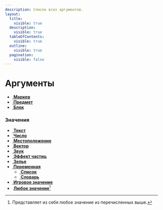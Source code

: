 ```yaml
---
description: Список всех аргументов.
layout:
  title:
    visible: true
  description:
    visible: true
  tableOfContents:
    visible: true
  outline:
    visible: true
  pagination:
    visible: false
---
```


# Аргументы

* [<img src="../../../.gitbook/assets/heart_of_the_sea.png" alt="" data-size="line"> **Маркер**](enum.md)
* [<img src="../../../.gitbook/assets/item_frame.png" alt="" data-size="line"> **Предмет**](item.md)
* [<img src="../../../.gitbook/assets/chiseled_stone_bricks.png" alt="" data-size="line"> **Блок**](block.md)

### Значения

* [<img src="../../../.gitbook/assets/book.png" alt="" data-size="line"> **Текст**](text.md)
* [<img src="../../../.gitbook/assets/slime_ball.png" alt="" data-size="line"> **Число**](number.md)
* [<img src="../../../.gitbook/assets/paper.png" alt="" data-size="line"> **Местоположение**](location.md)
* [<img src="../../../.gitbook/assets/prismarine_shard.png" alt="" data-size="line"> **Вектор**](vector.md)
* [<img src="../../../.gitbook/assets/nautilus_shell.png" alt="" data-size="line"> **Звук**](sound.md)
* [<img src="../../../.gitbook/assets/phantom_membrane.png" alt="" data-size="line"> **Эффект частиц**](particle.md)
* [<img src="../../../.gitbook/assets/dragon_breath.png" alt="" data-size="line"> **Зелье**](potion.md)
* [<img src="../../../.gitbook/assets/magma_cream.png" alt="" data-size="line"> **Переменная**](variable/)
  * [<img src="../../../.gitbook/assets/ender_chest.png" alt="" data-size="line"> **Список**](variable/list.md)
  * [<img src="../../../.gitbook/assets/chest_minecart.png" alt="" data-size="line"> **Словарь**](variable/dictionary.md)
* [<img src="../../../.gitbook/assets/name_tag.png" alt="" data-size="line"> **Игровое значение**](game\_value.md)
* <img src="../../../.gitbook/assets/white_dye.png" alt="" data-size="line"> [**Любое значение**](#user-content-fn-1)[^1]

[^1]: Представляет из себя любое значение из перечисленных выше.
